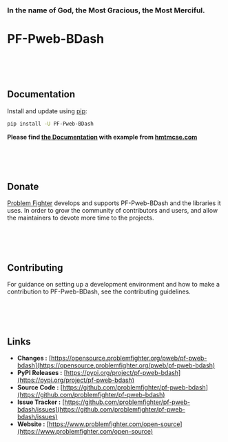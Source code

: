 ### In the name of God, the Most Gracious, the Most Merciful.

# PF-Pweb-BDash



<br/><br/><br/>
## Documentation
Install and update using [pip](https://pip.pypa.io/en/stable/getting-started/):
```bash
pip install -U PF-Pweb-BDash
```

**Please find [the Documentation]() with example from [hmtmcse.com]()**


<br/><br/><br/>
## Donate
[Problem Fighter](https://www.problemfighter.com/) develops and supports PF-Pweb-BDash and the libraries it uses. In order to grow
the community of contributors and users, and allow the maintainers to devote more time to the projects.


<br/><br/><br/>
## Contributing
For guidance on setting up a development environment and how to make a contribution to PF-Pweb-BDash, see the contributing guidelines.


<br/><br/><br/>
## Links
* **Changes :** [https://opensource.problemfighter.org/pweb/pf-pweb-bdash](https://opensource.problemfighter.org/pweb/pf-pweb-bdash)
* **PyPI Releases :** [https://pypi.org/project/pf-pweb-bdash](https://pypi.org/project/pf-pweb-bdash)
* **Source Code :** [https://github.com/problemfighter/pf-pweb-bdash](https://github.com/problemfighter/pf-pweb-bdash)
* **Issue Tracker :** [https://github.com/problemfighter/pf-pweb-bdash/issues](https://github.com/problemfighter/pf-pweb-bdash/issues)
* **Website :** [https://www.problemfighter.com/open-source](https://www.problemfighter.com/open-source)

